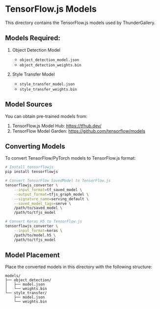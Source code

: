 # TensorFlow.js Models

This directory contains the TensorFlow.js models used by ThunderGallery.

## Models Required:

1. Object Detection Model
   - `object_detection_model.json`
   - `object_detection_weights.bin`

2. Style Transfer Model
   - `style_transfer_model.json`
   - `style_transfer_weights.bin`

## Model Sources

You can obtain pre-trained models from:
1. TensorFlow.js Model Hub: https://tfhub.dev/
2. TensorFlow Model Garden: https://github.com/tensorflow/models

## Converting Models

To convert TensorFlow/PyTorch models to TensorFlow.js format:

```bash
# Install tensorflowjs
pip install tensorflowjs

# Convert TensorFlow SavedModel to TensorFlow.js
tensorflowjs_converter \
    --input_format=tf_saved_model \
    --output_format=tfjs_graph_model \
    --signature_name=serving_default \
    --saved_model_tags=serve \
    /path/to/saved_model \
    /path/to/tfjs_model

# Convert Keras H5 to TensorFlow.js
tensorflowjs_converter \
    --input_format=keras \
    /path/to/model.h5 \
    /path/to/tfjs_model
```

## Model Placement

Place the converted models in this directory with the following structure:
```
models/
├── object_detection/
│   ├── model.json
│   └── weights.bin
└── style_transfer/
    ├── model.json
    └── weights.bin
```
